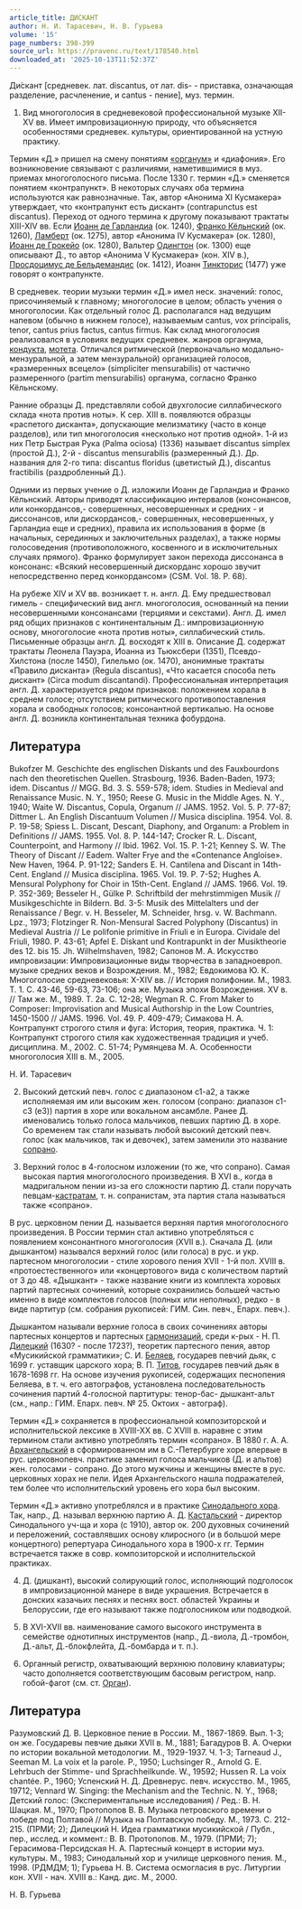 ```yaml
---
article_title: ДИСКАНТ
author: Н. И. Тарасевич, Н. В. Гурьева
volume: '15'
page_numbers: 398-399
source_url: https://pravenc.ru/text/178540.html
downloaded_at: '2025-10-13T11:52:37Z'
---
```


Ди́скант [средневек. лат. discantus, от лат. dis- - приставка, означающая разделение, расчленение, и cantus - пение], муз. термин.

1. Вид многоголосия в средневековой профессиональной музыке XII-XV вв. Имеет импровизационную природу, что объясняется особенностями средневек. культуры, ориентированной на устную практику.

Термин «Д.» пришел на смену понятиям [«органум»](<https://pravenc.ru/text/ органум .html>) и «диафония». Его возникновение связывают с различиями, наметившимися в муз. приемах многоголосного письма. После 1330 г. термин «Д.» сменяется понятием «контрапункт». В некоторых случаях оба термина используются как равнозначные. Так, автор «Анонима XI Кусмакера» утверждает, что «контрапункт есть дискант» (contrapunctus est discantus). Переход от одного термина к другому показывают трактаты XIII-XIV вв. Если [Иоанн де Гарландиа](<https://pravenc.ru/text/Иоанн де Гарландиа.html>) (ок. 1240), [Франко Кёльнский](<https://pravenc.ru/text/Франко Кёльнский.html>) (ок. 1260), [Ламберт](https://pravenc.ru/text/Ламберт.html) (ок. 1275), автор «Анонима IV Кусмакера» (ок. 1280), [Иоанн де Грокейо](<https://pravenc.ru/text/Иоанн де Грокейо.html>) (ок. 1280), Вальтер [Одингтон](https://pravenc.ru/text/Одингтон.html) (ок. 1300) еще описывают Д., то автор «Анонима V Кусмакера» (кон. XIV в.), [Просдоцимус де Бельдемандис](<https://pravenc.ru/text/Просдоцимус де Бельдемандис.html>) (ок. 1412), Иоанн [Тинкторис](https://pravenc.ru/text/Тинкторис.html) (1477) уже говорят о контрапункте.

В средневек. теории музыки термин «Д.» имел неск. значений: голос, присочиняемый к главному; многоголосие в целом; область учения о многоголосии. Как отдельный голос Д. располагался над ведущим напевом (обычно в нижнем голосе), называемым cantus, vox principalis, tenor, cantus prius factus, cantus firmus. Как склад многоголосия реализовался в условиях ведущих средневек. жанров органума, [кондукта](https://pravenc.ru/text/кондукта.html), [мотета](https://pravenc.ru/text/мотета.html). Отличался ритмической (первоначально модально-мензуральной, а затем мензуральной) организацией голосов, «размеренных всецело» (simpliciter mensurabilis) от частично размеренного (partim mensurabilis) органума, согласно Франко Кёльнскому.

Ранние образцы Д. представляли собой двухголосие силлабического склада «нота против ноты». К сер. XIII в. появляются образцы «распетого дисканта», допускающие мелизматику (часто в конце разделов), или тип многоголосия «несколько нот против одной». 1-й из них Петр Быстрая Рука (Palma ociosa) (1336) называет discantus simplex (простой Д.), 2-й - discantus mensurabilis (размеренный Д.). Др. названия для 2-го типа: discantus floridus (цветистый Д.), discantus fractibilis (раздробленный Д.).

Одними из первых учение о Д. изложили Иоанн де Гарландиа и Франко Кёльнский. Авторы приводят классификацию интервалов (консонансов, или конкордансов,- совершенных, несовершенных и средних - и диссонансов, или дискордансов,- совершенных, несовершенных, у Гарландиа еще и средних), правила их использования в форме (в начальных, серединных и заключительных разделах), а также нормы голосоведения (противоположного, косвенного и в исключительных случаях прямого). Франко формулирует закон перехода диссонанса в консонанс: «Всякий несовершенный дискорданс хорошо звучит непосредственно перед конкордансом» (CSM. Vol. 18. P. 68).

На рубеже XIV и XV вв. возникает т. н. англ. Д. Ему предшествовал гимель - специфический вид англ. многоголосия, основанный на пении несовершенными консонансами (терциями и секстами). Англ. Д. имел ряд общих признаков с континентальным Д.: импровизационную основу, многоголосие «нота против ноты», силлабический стиль. Письменные образцы англ. Д. восходят к XIII в. Описание Д. содержат трактаты Леонела Пауэра, Иоанна из Тьюксбери (1351), Псевдо-Хилстона (после 1450), Гилельмо (ок. 1470), анонимные трактаты «Правило дисканта» (Regula discantus), «Что касается способа петь дискант» (Circa modum discantandi). Профессиональная интерпретация англ. Д. характеризуется рядом признаков: положением хорала в среднем голосе; отсутствием ритмического противопоставления хорала и свободных голосов; консонантной вертикалью. На основе англ. Д. возникла континентальная техника фобурдона.

## Литература

Bukofzer M. Geschichte des englischen Diskants und des Fauxbourdons nach den theoretischen Quellen. Strasbourg, 1936. Baden-Baden, 1973; idem. Discantus // MGG. Bd. 3. S. 559-578; idem. Studies in Medieval and Renaissance Music. N. Y., 1950; Reese G. Music in the Middle Ages. N. Y., 1940; Waite W. Discantus, Copula, Organum // JAMS. 1952. Vol. 5. P. 77-87; Dittmer L. An English Discantuum Volumen // Musica disciplina. 1954. Vol. 8. P. 19-58; Spiess L. Discant, Descant, Diaphony, and Organum: a Problem in Definitions // JAMS. 1955. Vol. 8. P. 144-147; Crocker R. L. Discant, Counterpoint, and Harmony // Ibid. 1962. Vol. 15. P. 1-21; Kenney S. W. The Theory of Discant // Eadem. Walter Frye and the «Contenance Angloise». New Haven, 1964. P. 91-122; Sanders E. H. Cantilena and Discant in 14th-Cent. England // Musica disciplina. 1965. Vol. 19. P. 7-52; Hughes A. Mensural Polyphony for Choir in 15th-Cent. England // JAMS. 1966. Vol. 19. P. 352-369; Besseler H., Gülke P. Schriftbild der mehrstimmigen Musik // Musikgeschichte in Bildern. Bd. 3-5: Musik des Mittelalters und der Renaissance / Begr. v. H. Besseler, M. Schneider, hrsg. v. W. Bachmann. Lpz., 1973; Flotzinger R. Non-Mensural Sacred Polyphony (Discantus) in Medieval Austria // Le polifonie primitive in Friuli e in Europa. Cividale del Friuli, 1980. P. 43-61; Apfel E. Diskant und Kontrapunkt in der Musiktheorie des 12. bis 15. Jh. Wilhelmshaven, 1982; Сапонов М. А. Искусство импровизации: Импровизационные виды творчества в западноевроп. музыке средних веков и Возрождения. М., 1982; Евдокимова Ю. К. Многоголосие средневековья: X-XIV вв. // История полифонии. М., 1983. Т. 1. С. 43-46, 59-63, 73-106; она же. Музыка эпохи Возрождения. XV в. // Там же. М., 1989. Т. 2а. C. 12-28; Wegman R. C. From Maker to Composer: Improvisation and Musical Authorship in the Low Countries, 1450-1500 // JAMS. 1996. Vol. 49. P. 409-479; Симакова Н. А. Контрапункт строгого стиля и фуга: История, теория, практика. Ч. 1: Контрапункт строгого стиля как художественная традиция и учеб. дисциплина. М., 2002. С. 51-74; Румянцева М. А. Особенности многоголосия XIII в. М., 2005.

Н. И. Тарасевич 

2. Высокий детский певч. голос с диапазоном c1-a2, а также исполняемая им или высоким жен. голосом (сопрано: диапазон c1-c3 (e3)) партия в хоре или вокальном ансамбле. Ранее Д. именовались только голоса мальчиков, певших партию Д. в хоре. Со временем так стали называть любой высокий детский певч. голос (как мальчиков, так и девочек), затем заменили это название [сопрано](https://pravenc.ru/text/сопрано.html).

3. Верхний голос в 4-голосном изложении (то же, что сопрано). Самая высокая партия многоголосного произведения. В XVI в., когда в мадригальном пении из-за его сложности партию Д. стали поручать певцам-[кастратам](https://pravenc.ru/text/кастратам.html), т. н. сопранистам, эта партия стала называться также «сопрано».

В рус. церковном пении Д. называется верхняя партия многоголосного произведения. В России термин стал активно употребляться с появлением консонантного многоголосия (XVII в.). Сначала Д. (или дышкантом) назывался верхний голос (или голоса) в рус. и укр. партесном многоголосии - стиле хорового пения XVII - 1-й пол. XVIII в. «протоестественного» или «концертового» вида с количеством партий от 3 до 48. «Дышкант» - также название книги из комплекта хоровых партий партесных сочинений, которые сохранились большей частью именно в виде комплектов голосов (полных или неполных), редко - в виде партитур (см. собрания рукописей: ГИМ. Син. певч., Епарх. певч.).

Дышкантом называли верхние голоса в своих сочинениях авторы партесных концертов и партесных [гармонизаций](https://pravenc.ru/text/гармонизаций.html), среди к-рых - Н. П. [Дилецкий](https://pravenc.ru/text/Дилецкий.html) (1630? - после 1723?), теоретик партесного пения, автор «Мусикийской грамматики»; С. И. [Беляев](https://pravenc.ru/text/Беляев.html), государев певчий дьяк, с 1699 г. уставщик царского хора; В. П. [Титов](https://pravenc.ru/text/Титов.html), государев певчий дьяк в 1678-1698 гг. На основе изучения рукописей, содержащих песнопения Беляева, в т. ч. его автографов, установлена последовательность сочинения партий 4-голосной партитуры: тенор-бас- дышкант-альт (см., напр.: ГИМ. Епарх. певч. № 25. Октоих - автограф).

Термин «Д.» сохраняется в профессиональной композиторской и исполнительской лексике в XVIII-XX вв. С XVIII в. наравне с этим термином стали активно употреблять термин «сопрано». В 1880 г. А. А. [Архангельский](<https://pravenc.ru/text/АРХАНГЕЛЬСКИЙ Александр Андреевич.html>) в сформированном им в С.-Петербурге хоре впервые в рус. церковнопевч. практике заменил голоса мальчиков (Д. и альтов) жен. голосами - сопрано. До этого мужчины и женщины вместе в рус. церковных хорах не пели. Идея Архангельского нашла подражателей, тем более что исполнительский уровень его хора был высоким.

Термин «Д.» активно употреблялся и в практике [Синодального хора](<https://pravenc.ru/text/Синодального хора.html>). Так, напр., Д. называл верхнюю партию А. Д. [Кастальский](https://pravenc.ru/text/Кастальский.html) - директор Синодального уч-ща и хора (с 1910), автор ок. 200 духовных сочинений и переложений, составлявших основу клиросного (и в большой мере концертного) репертуара Синодального хора в 1900-х гг. Термин встречается также в совр. композиторской и исполнительской практиках.

4. Д. (дишкант), высокий солирующий голос, исполняющий подголосок в импровизационной манере в виде украшения. Встречается в донских казачьих песнях и песнях вост. областей Украины и Белоруссии, где его называют также подголосником или подводкой.

5. В XVI-XVII вв. наименование самого высокого инструмента в семействе однотипных инструментов (напр., Д.-виола, Д.-тромбон, Д.-альт, Д.-блокфлейта, Д.-бомбарда и т. п.).

6. Органный регистр, охватывающий верхнюю половину клавиатуры; часто дополняется соответствующим басовым регистром, напр. гобой-фагот (см. ст. [Орган](https://pravenc.ru/text/Орган.html)).

## Литература

Разумовский Д. В. Церковное пение в России. М., 1867-1869. Вып. 1-3; он же. Государевы певчие дьяки XVII в. М., 1881; Багадуров В. А. Очерки по истории вокальной методологии. М., 1929-1937. Ч. 1-3; Tarneaud J., Seeman М. La voix et la parole. P., 1950; Luchsinger R., Arnold G. E. Lehrbuch der Stimme- und Sprachheilkunde. W., 19592; Hussen R. La voix chantée. P., 1960; Успенский Н. Д. Древнерус. певч. иcкусство. М., 1965, 19712; Vennard W. Singing: the Mechanism and the Technic. N. Y., 1968; Детский голос: (Экспериментальные исследования) / Ред.: В. Н. Шацкая. М., 1970; Протопопов В. В. Музыка петровского времени о победе под Полтавой // Музыка на Полтавскую победу. М., 1973. С. 212-215. (ПРМИ; 2); Дилецкий Н. Идеа грамматики мусикийской / Публ., пер., исслед. и коммент.: В. В. Протопопов. М., 1979. (ПРМИ; 7); Герасимова-Персидская Н. А. Партесный концерт в истории муз. культуры. М., 1983; Синодальный хор и училище церковного пения. М., 1998. (РДМДМ; 1); Гурьева Н. В. Система осмогласия в рус. Литургии кон. XVII - нач. XVIII в.: Канд. дис. М., 2000.

Н. В. Гурьева
